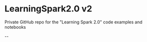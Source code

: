 # LearningSpark2.0 v2
Private GitHub repo for the "Learning Spark 2.0" code examples and notebooks

--

